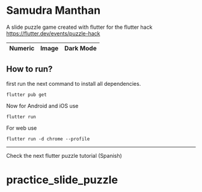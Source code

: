 # Samudra Manthan

A slide puzzle game created with flutter for the flutter hack https://flutter.dev/events/puzzle-hack


| Numeric | Image          | Dark Mode |
|--------|----------------|----|


## How to run?

first run the next command to install all dependencies.
```shell
flutter pub get
```

Now for Android and iOS use
```shell
flutter run
```

For web use
```shell
flutter run -d chrome --profile    
```




---
Check the next flutter puzzle tutorial (Spanish)


# practice_slide_puzzle
